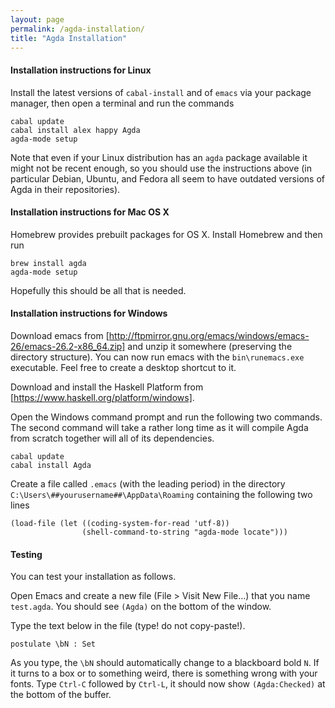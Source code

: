 ```yaml
---
layout: page
permalink: /agda-installation/
title: "Agda Installation"
---
```


#### Installation instructions for Linux

Install the latest versions of `cabal-install` and of `emacs` via your
package manager, then open a
terminal and run the commands

```
cabal update
cabal install alex happy Agda
agda-mode setup
```

Note that even if your Linux distribution has an `agda` package
available it might not be recent
enough, so you should use the instructions above (in particular
Debian, Ubuntu, and Fedora all seem
to have outdated versions of Agda in their repositories).

#### Installation instructions for Mac OS X

Homebrew provides prebuilt packages for OS X. Install Homebrew and then run

```
brew install agda
agda-mode setup
```

Hopefully this should be all that is needed.

#### Installation instructions for Windows

Download emacs from
[http://ftpmirror.gnu.org/emacs/windows/emacs-26/emacs-26.2-x86_64.zip]
and
unzip it somewhere (preserving the directory structure). You can now
run emacs with the
`bin\runemacs.exe` executable. Feel free to create a desktop shortcut to it.

Download and install the Haskell Platform from
[https://www.haskell.org/platform/windows].

Open the Windows command prompt and run the following two commands.
The second command will take a
rather long time as it will compile Agda from scratch together will
all of its dependencies.

```
cabal update
cabal install Agda
```

Create a file called `.emacs` (with the leading period) in the directory
`C:\Users\##yourusername##\AppData\Roaming` containing the following two lines

```
(load-file (let ((coding-system-for-read 'utf-8))
                (shell-command-to-string "agda-mode locate")))
```

#### Testing

You can test your installation as follows.

Open Emacs and create a new file (File > Visit New File…) that you
name `test.agda`. You should see
`(Agda)` on the bottom of the window.

Type the text below in the file (type! do not copy-paste!).

```
postulate \bN : Set
```

As you type, the `\bN` should automatically change to a blackboard
bold `N`. If it turns to a box or
to something weird, there is something wrong with your fonts. Type
`Ctrl-C` followed by `Ctrl-L`, it
should now show `(Agda:Checked)` at the bottom of the buffer.
